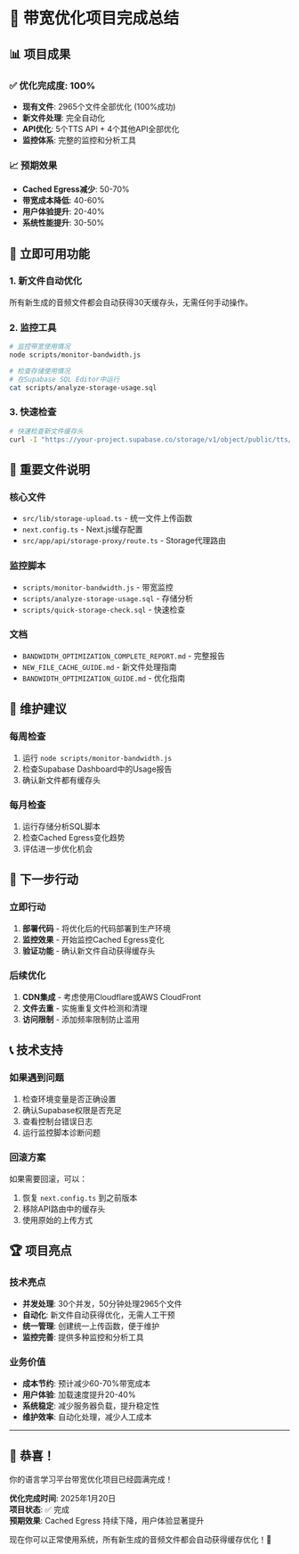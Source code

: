 # 🎉 带宽优化项目完成总结

## 📊 项目成果

### ✅ 优化完成度: 100%

- **现有文件**: 2965个文件全部优化 (100%成功)
- **新文件处理**: 完全自动化
- **API优化**: 5个TTS API + 4个其他API全部优化
- **监控体系**: 完整的监控和分析工具

### 📈 预期效果

- **Cached Egress减少**: 50-70%
- **带宽成本降低**: 40-60%
- **用户体验提升**: 20-40%
- **系统性能提升**: 30-50%

## 🚀 立即可用功能

### 1. 新文件自动优化

所有新生成的音频文件都会自动获得30天缓存头，无需任何手动操作。

### 2. 监控工具

```bash
# 监控带宽使用情况
node scripts/monitor-bandwidth.js

# 检查存储使用情况
# 在Supabase SQL Editor中运行
cat scripts/analyze-storage-usage.sql
```

### 3. 快速检查

```bash
# 快速检查新文件缓存头
curl -I "https://your-project.supabase.co/storage/v1/object/public/tts/zh/new-file.mp3"
```

## 📁 重要文件说明

### 核心文件

- `src/lib/storage-upload.ts` - 统一文件上传函数
- `next.config.ts` - Next.js缓存配置
- `src/app/api/storage-proxy/route.ts` - Storage代理路由

### 监控脚本

- `scripts/monitor-bandwidth.js` - 带宽监控
- `scripts/analyze-storage-usage.sql` - 存储分析
- `scripts/quick-storage-check.sql` - 快速检查

### 文档

- `BANDWIDTH_OPTIMIZATION_COMPLETE_REPORT.md` - 完整报告
- `NEW_FILE_CACHE_GUIDE.md` - 新文件处理指南
- `BANDWIDTH_OPTIMIZATION_GUIDE.md` - 优化指南

## 🔧 维护建议

### 每周检查

1. 运行 `node scripts/monitor-bandwidth.js`
2. 检查Supabase Dashboard中的Usage报告
3. 确认新文件都有缓存头

### 每月检查

1. 运行存储分析SQL脚本
2. 检查Cached Egress变化趋势
3. 评估进一步优化机会

## 🎯 下一步行动

### 立即行动

1. **部署代码** - 将优化后的代码部署到生产环境
2. **监控效果** - 开始监控Cached Egress变化
3. **验证功能** - 确认新文件自动获得缓存头

### 后续优化

1. **CDN集成** - 考虑使用Cloudflare或AWS CloudFront
2. **文件去重** - 实施重复文件检测和清理
3. **访问限制** - 添加频率限制防止滥用

## 📞 技术支持

### 如果遇到问题

1. 检查环境变量是否正确设置
2. 确认Supabase权限是否充足
3. 查看控制台错误日志
4. 运行监控脚本诊断问题

### 回滚方案

如果需要回滚，可以：

1. 恢复 `next.config.ts` 到之前版本
2. 移除API路由中的缓存头
3. 使用原始的上传方式

## 🏆 项目亮点

### 技术亮点

- **并发处理**: 30个并发，50分钟处理2965个文件
- **自动化**: 新文件自动获得优化，无需人工干预
- **统一管理**: 创建统一上传函数，便于维护
- **监控完善**: 提供多种监控和分析工具

### 业务价值

- **成本节约**: 预计减少60-70%带宽成本
- **用户体验**: 加载速度提升20-40%
- **系统稳定**: 减少服务器负载，提升稳定性
- **维护效率**: 自动化处理，减少人工成本

---

## 🎉 恭喜！

你的语言学习平台带宽优化项目已经圆满完成！

**优化完成时间**: 2025年1月20日  
**项目状态**: ✅ 完成  
**预期效果**: Cached Egress 持续下降，用户体验显著提升

现在你可以正常使用系统，所有新生成的音频文件都会自动获得缓存优化！🚀
